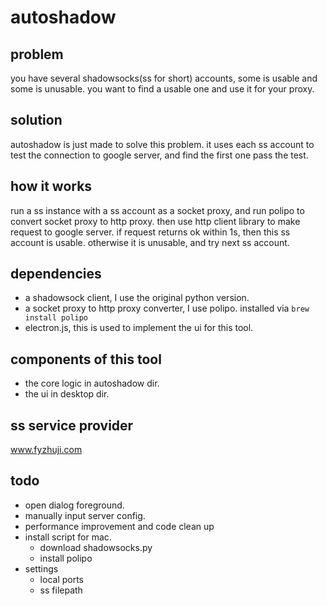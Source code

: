 # autoshadow

## problem
you have several shadowsocks(ss for short) accounts, some is usable and some is unusable. you want to find a usable one and use it for your proxy. 

## solution
autoshadow is just made to solve this problem. it uses each ss account to test the connection to google server, and find the first one pass the test.

## how it works
run a ss instance with a ss account as a socket proxy, and run polipo to convert socket proxy to http proxy. then use http client library to make request to google server. if request returns ok within 1s, then this ss account is usable. otherwise it is unusable, and try next ss account.

## dependencies
- a shadowsock client, I use the original python version.
- a socket proxy to http proxy converter, I use polipo. installed via `brew install polipo`
- electron.js, this is used to implement the ui for this tool. 

## components of this tool 
- the core logic in autoshadow dir.
- the ui in desktop dir.

## ss service provider
www.fyzhuji.com

## todo
- open dialog foreground.
- manually input server config.
- performance improvement and code clean up
- install script for mac.
    + download shadowsocks.py
    + install polipo
- settings
    + local ports
    + ss filepath

